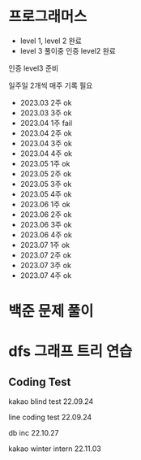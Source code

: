 # 프로그래머스
- level 1, level 2 완료
- level 3 풀이중
인증 level2 완료

인증 level3 준비

일주일 2개씩 매주 기록 필요
- 2023.03 2주 ok
- 2023.03 3주 ok
- 2023.04 1주 fail
- 2023.04 2주 ok
- 2023.04 3주 ok
- 2023.04 4주 ok
- 2023.05 1주 ok
- 2023.05 2주 ok
- 2023.05 3주 ok
- 2023.05 4주 ok
- 2023.06 1주 ok
- 2023.06 2주 ok
- 2023.06 3주 ok
- 2023.06 4주 ok
- 2023.07 1주 ok
- 2023.07 2주 ok
- 2023.07 3주 ok
- 2023.07 4주 ok

# 백준 문제 풀이

# dfs 그래프 트리 연습

## Coding Test

kakao blind test 22.09.24
  
line coding test 22.09.24
  
db inc           22.10.27
  
kakao winter intern 22.11.03
